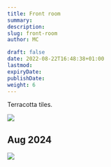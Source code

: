 ```yaml
---
title: Front room
summary: 
description: 
slug: front-room
author: MC

draft: false
date: 2022-08-22T16:48:38+01:00
lastmod: 
expiryDate: 
publishDate: 
weight: 6
---
```


Terracotta tiles.

![](/images/9419.jpeg)

## Aug 2024


![](/images/6305.jpeg)



  